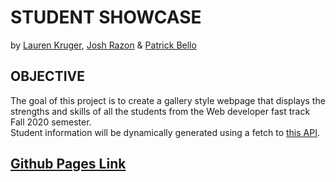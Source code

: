 # STUDENT SHOWCASE
by [Lauren Kruger](https://github.com/lkruger93), [Josh Razon](https://github.com/joshrazon) & [Patrick Bello](https://github.com/mayorbcode)  

## OBJECTIVE
The goal of this project is to create a gallery style webpage that displays the strengths and skills of all the students from the Web developer fast track Fall 2020 semester.  
Student information will be dynamically generated using a fetch to [this API](https://skulls-standings.herokuapp.com/api/v0/students/).


## [Github Pages Link](https://sait-wbdv.github.io/showcase/)  